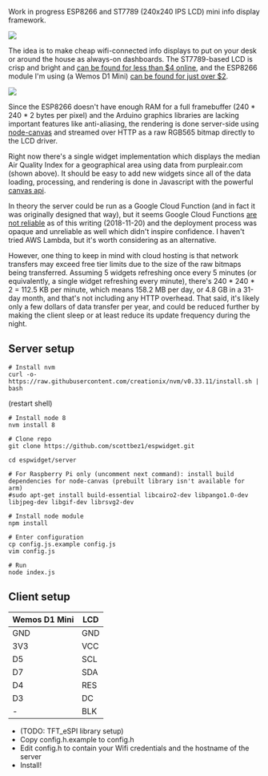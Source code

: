 Work in progress ESP8266 and ST7789 (240x240 IPS LCD) mini info display framework.

<img src="https://pbs.twimg.com/media/DsbQYDfUcAAAItL.jpg:small"/>

The idea is to make cheap wifi-connected info displays to put on your desk or around the house as always-on dashboards. The ST7789-based LCD is crisp and bright and [can be found for less than $4 online](https://www.aliexpress.com/wholesale?catId=0&SearchText=st7789), and the ESP8266 module I'm using (a Wemos D1 Mini) [can be found for just over $2](https://www.aliexpress.com/wholesale?catId=0&SearchText=wemos%20d1%20mini).

<img src="https://pbs.twimg.com/media/DskVuSEUwAAtUuY.jpg:small"/>

Since the ESP8266 doesn't have enough RAM for a full framebuffer (240 * 240 * 2 bytes per pixel) and the Arduino graphics libraries are lacking important features like anti-aliasing, the rendering is done server-side using [node-canvas](https://github.com/Automattic/node-canvas) and streamed over HTTP as a raw RGB565 bitmap directly to the LCD driver.

Right now there's a single widget implementation which displays the median Air Quality Index for a geographical area using data from purpleair.com (shown above). It should be easy to add new widgets since all of the data loading, processing, and rendering is done in Javascript with the powerful [canvas api](https://developer.mozilla.org/en-US/docs/Web/API/CanvasRenderingContext2D).

In theory the server could be run as a Google Cloud Function (and in fact it was originally designed that way), but it seems Google Cloud Functions [are not reliable](https://issuetracker.google.com/issues/117889747) as of this writing (2018-11-20) and the deployment process was opaque and unreliable as well which didn't inspire confidence. I haven't tried AWS Lambda, but it's worth considering as an alternative. 

However, one thing to keep in mind with cloud hosting is that network transfers may exceed free tier limits due to the size of the raw bitmaps being transferred. Assuming 5 widgets refreshing once every 5 minutes (or equivalently, a single widget refreshing every minute), there's 240 * 240 * 2 = 112.5 KB per minute, which means 158.2 MB per day, or 4.8 GB in a 31-day month, and that's not including any HTTP overhead. That said, it's likely only a few dollars of data transfer per year, and could be reduced further by making the client sleep or at least reduce its update frequency during the night.


## Server setup
```
# Install nvm
curl -o- https://raw.githubusercontent.com/creationix/nvm/v0.33.11/install.sh | bash
```
(restart shell)
```
# Install node 8
nvm install 8

# Clone repo
git clone https://github.com/scottbez1/espwidget.git

cd espwidget/server

# For Raspberry Pi only (uncomment next command): install build dependencies for node-canvas (prebuilt library isn't available for arm)
#sudo apt-get install build-essential libcairo2-dev libpango1.0-dev libjpeg-dev libgif-dev librsvg2-dev

# Install node module
npm install

# Enter configuration
cp config.js.example config.js
vim config.js

# Run
node index.js
```

## Client setup
|Wemos D1 Mini|LCD|
|---|---|
|GND|GND|
|3V3|VCC|
|D5|SCL|
|D7|SDA|
|D4|RES|
|D3|DC|
|-|BLK|


- (TODO: TFT_eSPI library setup)
- Copy config.h.example to config.h
- Edit config.h to contain your Wifi credentials and the hostname of the server
- Install!
